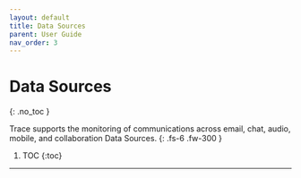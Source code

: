 ```yaml
---
layout: default
title: Data Sources
parent: User Guide
nav_order: 3
---
```


# Data Sources
{: .no_toc }


Trace supports the monitoring of communications across email, chat, audio, mobile, and collaboration Data Sources.
{: .fs-6 .fw-300 }

1. TOC
{:toc}

---